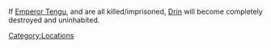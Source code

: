 If [Emperor Tengu](Emperor_Tengu.md "wikilink"), [](Lord_Inaba.md) and [](High_Inquisitor_Valtena.md) are all killed/imprisoned,
[Drin](Drin.md "wikilink") will become completely destroyed and
uninhabited.

[Category:Locations](Category:Locations "wikilink")